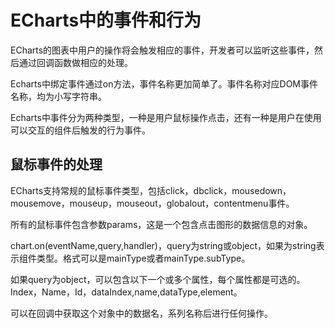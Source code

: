 # ECharts中的事件和行为

ECharts的图表中用户的操作将会触发相应的事件，开发者可以监听这些事件，然后通过回调函数做相应的处理。

Echarts中绑定事件通过on方法，事件名称更加简单了。事件名称对应DOM事件名称，均为小写字符串。

Echarts中事件分为两种类型，一种是用户鼠标操作点击，还有一种是用户在使用可以交互的组件后触发的行为事件。

## 鼠标事件的处理

ECharts支持常规的鼠标事件类型，包括click，dbclick，mousedown，mousemove，mouseup，mouseout，globalout，contentmenu事件。

所有的鼠标事件包含参数params，这是一个包含点击图形的数据信息的对象。

chart.on(eventName,query,handler)，query为string或object，如果为string表示组件类型。格式可以是mainType或者mainType.subType。

如果query为object，可以包含以下一个或多个属性，每个属性都是可选的。Index，Name，Id，dataIndex,name,dataType,element。

可以在回调中获取这个对象中的数据名，系列名称后进行任何操作。






